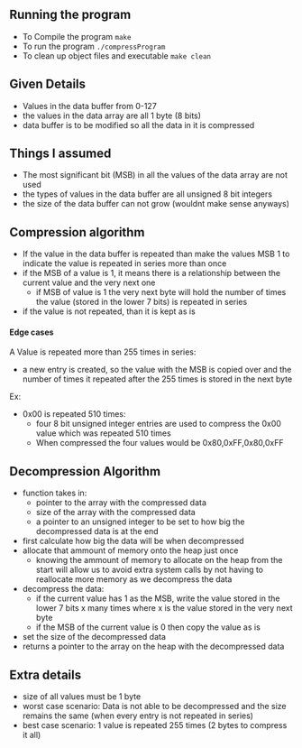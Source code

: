 ## Running the program
- To Compile the program ```make```
- To run the program ```./compressProgram```
- To clean up object files and executable ```make clean```

## Given Details
- Values in the data buffer from 0-127
- the values in the data array are all 1 byte (8 bits)
- data buffer is to be modified so all the data in it is compressed
  
## Things I assumed

- The most significant bit (MSB) in all the values of the data array are not used
- the types of values in the data buffer are all unsigned 8 bit integers
- the size of the data buffer can not grow (wouldnt make sense anyways)

## Compression algorithm
- If the value in the data buffer is repeated than make the values MSB 1 to indicate the value is repeated in series more than once
- if the MSB of a value is 1, it means there is a relationship between the current value and the very next one
  - if MSB of value is 1 the very next byte will hold the number of times the value (stored in the lower 7 bits) is repeated in series
- if the value is not repeated, than it is kept as is

#### Edge cases
A Value is repeated more than 255 times in series:
- a new entry is created, so the value with the MSB is copied over and the number of times it repeated after the 255 times is stored in the next byte

Ex:
- 0x00 is repeated 510 times:
  - four 8 bit unsigned integer entries are used to compress the 0x00 value which was repeated 510 times
  - When compressed the four values would be 0x80,0xFF,0x80,0xFF

## Decompression Algorithm
- function takes in:
  - pointer to the array with the compressed data
  - size of the array with the compressed data
  - a pointer to an unsigned integer to be set to how big the decompressed data is at the end
- first calculate how big the data will be when decompressed
- allocate that ammount of memory onto the heap just once
  - knowing the ammount of memory to allocate on the heap from the start will allow us to avoid extra system calls by not having to reallocate more memory as we decompress the data
- decompress the data:
  - if the current value has 1 as the MSB, write the value stored in the lower 7 bits x many times where x is the value stored in the very next byte
  - if the MSB of the current value is 0 then copy the value as is
- set the size of the decompressed data
- returns a pointer to the array on the heap with the decompressed data

## Extra details
- size of all values must be 1 byte
- worst case scenario: Data is not able to be decompressed and the size remains the same (when every entry is not repeated in series)
- best case scenario: 1 value is repeated 255 times (2 bytes to compress it all) 
